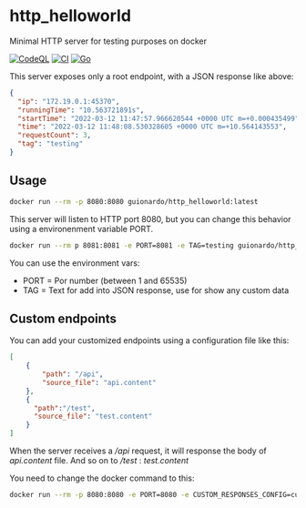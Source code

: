 # http_helloworld

Minimal HTTP server for testing purposes on docker

[![CodeQL](https://github.com/guionardo/http_helloworld/actions/workflows/codeql-analysis.yml/badge.svg)](https://github.com/guionardo/http_helloworld/actions/workflows/codeql-analysis.yml)
[![CI](https://github.com/guionardo/http_helloworld/actions/workflows/ci.yaml/badge.svg)](https://github.com/guionardo/http_helloworld/actions/workflows/ci.yaml)
[![Go](https://github.com/guionardo/http_helloworld/actions/workflows/go.yml/badge.svg)](https://github.com/guionardo/http_helloworld/actions/workflows/go.yml)

This server exposes only a root endpoint, with a JSON response like above: 

```json
{
  "ip": "172.19.0.1:45370",
  "runningTime": "10.563721891s",
  "startTime": "2022-03-12 11:47:57.966620544 +0000 UTC m=+0.000435499",
  "time": "2022-03-12 11:48:08.530328605 +0000 UTC m=+10.564143553",
  "requestCount": 3,
  "tag": "testing"
}
```

## Usage

```bash
docker run --rm -p 8080:8080 guionardo/http_helloworld:latest
```

This server will listen to HTTP port 8080, but you can change this behavior using a environenment variable PORT.

```bash
docker run --rm p 8081:8081 -e PORT=8081 -e TAG=testing guionardo/http_helloworld:latest
```
You can use the environment vars:

- PORT = Por number (between 1 and 65535)
- TAG = Text for add into JSON response, use for show any custom data


## Custom endpoints

You can add your customized endpoints using a configuration file like this:

```json
[
    {
        "path": "/api",
        "source_file": "api.content"
    },
    {
      "path":"/test",
      "source_file": "test.content"
    }
]
```

When the server receives a _/api_ request, it will response the body of _api.content_ file. And so on to _/test_ : _test.content_

You need to change the docker command to this:

```bash
docker run --rm -p 8080:8080 -e PORT=8080 -e CUSTOM_RESPONSES_CONFIG=custom_responses.json -v /app/custom_responses.json:./custom_responses.json -v /app/api.content:./api.content guionardo/http_helloworld:latest
```